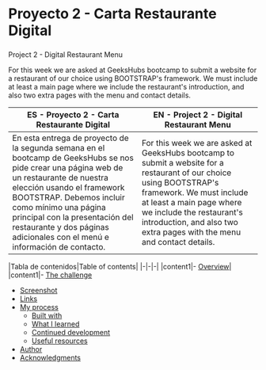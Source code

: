 # Proyecto 2 - Carta Restaurante Digital 

### 

Project 2 - Digital Restaurant Menu

For this week we are asked at GeeksHubs bootcamp to submit a website for a restaurant of our choice using BOOTSTRAP's framework. We must include at least a main page where we include the restaurant's introduction, and also two extra pages with the menu and contact details.

|ES - Proyecto 2 - Carta Restaurante Digital|EN - Project 2 - Digital Restaurant Menu|
|-|-|
|En esta entrega de proyecto de la segunda semana en el bootcamp de GeeksHubs se nos pide crear una página web de un restaurante de nuestra elección usando el framework BOOTSTRAP. Debemos incluir como mínimo una página principal con la presentación del restaurante y dos páginas adicionales con el menú e información de contacto.|For this week we are asked at GeeksHubs bootcamp to submit a website for a restaurant of our choice using BOOTSTRAP's framework. We must include at least a main page where we include the restaurant's introduction, and also two extra pages with the menu and contact details.|

|Tabla de contenidos|Table of contents|
|-|-|-|
|content1|- [Overview](#overview)|
  |content1|- [The challenge](#the-challenge)
  - [Screenshot](#screenshot)
  - [Links](#links)
- [My process](#my-process)
  - [Built with](#built-with)
  - [What I learned](#what-i-learned)
  - [Continued development](#continued-development)
  - [Useful resources](#useful-resources)
- [Author](#author)
- [Acknowledgments](#acknowledgments)






